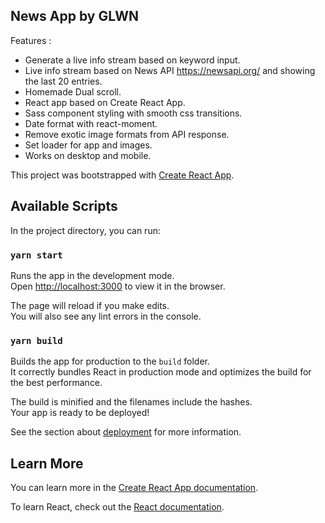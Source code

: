 ## News App by GLWN

Features :
- Generate a live info stream based on keyword input.
- Live info stream based on News API https://newsapi.org/ and showing the last 20 entries.
- Homemade Dual scroll.
- React app based on Create React App.
- Sass component styling with smooth css transitions.
- Date format with react-moment.
- Remove exotic image formats from API response.
- Set loader for app and images.
- Works on desktop and mobile.

This project was bootstrapped with [Create React App](https://github.com/facebook/create-react-app).

## Available Scripts

In the project directory, you can run:

### `yarn start`

Runs the app in the development mode.<br />
Open [http://localhost:3000](http://localhost:3000) to view it in the browser.

The page will reload if you make edits.<br />
You will also see any lint errors in the console.

### `yarn build`

Builds the app for production to the `build` folder.<br />
It correctly bundles React in production mode and optimizes the build for the best performance.

The build is minified and the filenames include the hashes.<br />
Your app is ready to be deployed!

See the section about [deployment](https://facebook.github.io/create-react-app/docs/deployment) for more information.

## Learn More

You can learn more in the [Create React App documentation](https://facebook.github.io/create-react-app/docs/getting-started).

To learn React, check out the [React documentation](https://reactjs.org/).
